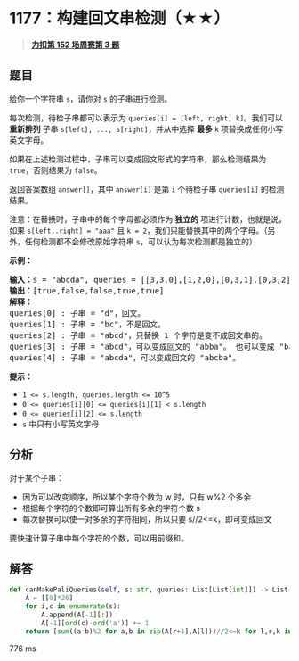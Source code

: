 # 1177：构建回文串检测（★★）


> <u>**[力扣第 152 场周赛第 3 题](https://leetcode.cn/problems/can-make-palindrome-from-substring/)**</u>

## 题目

<p>给你一个字符串 <code>s</code>，请你对 <code>s</code> 的子串进行检测。</p>

<p>每次检测，待检子串都可以表示为 <code>queries[i] = [left, right, k]</code>。我们可以 <strong>重新排列</strong> 子串 <code>s[left], ..., s[right]</code>，并从中选择 <strong>最多</strong> <code>k</code> 项替换成任何小写英文字母。 </p>

<p>如果在上述检测过程中，子串可以变成回文形式的字符串，那么检测结果为 <code>true</code>，否则结果为 <code>false</code>。</p>

<p>返回答案数组 <code>answer[]</code>，其中 <code>answer[i]</code> 是第 <code>i</code> 个待检子串 <code>queries[i]</code> 的检测结果。</p>

<p>注意：在替换时，子串中的每个字母都必须作为 <strong>独立的</strong> 项进行计数，也就是说，如果 <code>s[left..right] = &quot;aaa&quot;</code> 且 <code>k = 2</code>，我们只能替换其中的两个字母。（另外，任何检测都不会修改原始字符串 <code>s</code>，可以认为每次检测都是独立的）</p>



<p><strong>示例：</strong></p>

<pre><strong>输入：</strong>s = &quot;abcda&quot;, queries = [[3,3,0],[1,2,0],[0,3,1],[0,3,2],[0,4,1]]
<strong>输出：</strong>[true,false,false,true,true]
<strong>解释：</strong>
queries[0] : 子串 = &quot;d&quot;，回文。
queries[1] : 子串 = &quot;bc&quot;，不是回文。
queries[2] : 子串 = &quot;abcd&quot;，只替换 1 个字符是变不成回文串的。
queries[3] : 子串 = &quot;abcd&quot;，可以变成回文的 &quot;abba&quot;。 也可以变成 &quot;baab&quot;，先重新排序变成 &quot;bacd&quot;，然后把 &quot;cd&quot; 替换为 &quot;ab&quot;。
queries[4] : 子串 = &quot;abcda&quot;，可以变成回文的 &quot;abcba&quot;。
</pre>



<p><strong>提示：</strong></p>

<ul>
<li><code>1 &lt;= s.length, queries.length &lt;= 10^5</code></li>
<li><code>0 &lt;= queries[i][0] &lt;= queries[i][1] &lt; s.length</code></li>
<li><code>0 &lt;= queries[i][2] &lt;= s.length</code></li>
<li><code>s</code> 中只有小写英文字母</li>
</ul>


## 分析

对于某个子串：
- 因为可以改变顺序，所以某个字符个数为 w 时，只有 w%2 个多余
- 根据每个字符的个数即可算出所有多余的字符个数 s
- 每次替换可以使一对多余的字符相同，所以只要 s//2<=k，即可变成回文

要快速计算子串中每个字符的个数，可以用前缀和。



## 解答


```python
def canMakePaliQueries(self, s: str, queries: List[List[int]]) -> List[bool]:
	A = [[0]*26]
	for i,c in enumerate(s):
		A.append(A[-1][:])
		A[-1][ord(c)-ord('a')] += 1
	return [sum((a-b)%2 for a,b in zip(A[r+1],A[l]))//2<=k for l,r,k in queries]
```
776 ms
